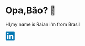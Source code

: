 <h1> Opa,Bão? 👋</h1>

HI,my name is Raian i'm from Brasil 

<a href = "www.linkedin.com/in/raiannolaço" target = "_blank">
<img src ="https://raw.githubusercontent.com/devicons/devicon/master/icons/linkedin/linkedin-original.svg" width = "30">
</a>

<!--
**RaianNolaco/RaianNolaco** is a ✨ _special_ ✨ repository because its `README.md` (this file) appears on your GitHub profile.

Here are some ideas to get you started:

- 🔭 I’m currently working on ...
- 🌱 I’m currently learning ...
- 👯 I’m looking to collaborate on ...
- 🤔 I’m looking for help with ...
- 💬 Ask me about ...
- 📫 How to reach me: ...
- 😄 Pronouns: ...
- ⚡ Fun fact: ...
-->
